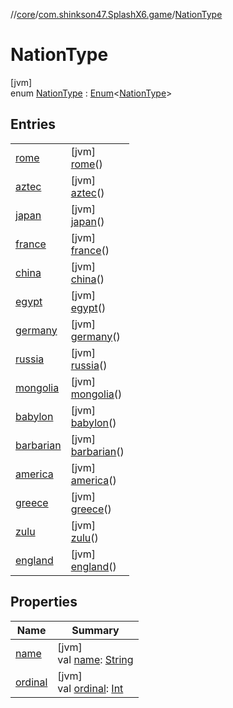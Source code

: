 //[core](../../../index.md)/[com.shinkson47.SplashX6.game](../index.md)/[NationType](index.md)

# NationType

[jvm]\
enum [NationType](index.md) : [Enum](https://kotlinlang.org/api/latest/jvm/stdlib/kotlin/-enum/index.html)&lt;[NationType](index.md)&gt;

## Entries

| | |
|---|---|
| [rome](rome/index.md) | [jvm]<br>[rome](rome/index.md)() |
| [aztec](aztec/index.md) | [jvm]<br>[aztec](aztec/index.md)() |
| [japan](japan/index.md) | [jvm]<br>[japan](japan/index.md)() |
| [france](france/index.md) | [jvm]<br>[france](france/index.md)() |
| [china](china/index.md) | [jvm]<br>[china](china/index.md)() |
| [egypt](egypt/index.md) | [jvm]<br>[egypt](egypt/index.md)() |
| [germany](germany/index.md) | [jvm]<br>[germany](germany/index.md)() |
| [russia](russia/index.md) | [jvm]<br>[russia](russia/index.md)() |
| [mongolia](mongolia/index.md) | [jvm]<br>[mongolia](mongolia/index.md)() |
| [babylon](babylon/index.md) | [jvm]<br>[babylon](babylon/index.md)() |
| [barbarian](barbarian/index.md) | [jvm]<br>[barbarian](barbarian/index.md)() |
| [america](america/index.md) | [jvm]<br>[america](america/index.md)() |
| [greece](greece/index.md) | [jvm]<br>[greece](greece/index.md)() |
| [zulu](zulu/index.md) | [jvm]<br>[zulu](zulu/index.md)() |
| [england](england/index.md) | [jvm]<br>[england](england/index.md)() |

## Properties

| Name | Summary |
|---|---|
| [name](../../com.shinkson47.SplashX6.network/-packet-type/-ping/index.md#-372974862%2FProperties%2F971615585) | [jvm]<br>val [name](../../com.shinkson47.SplashX6.network/-packet-type/-ping/index.md#-372974862%2FProperties%2F971615585): [String](https://kotlinlang.org/api/latest/jvm/stdlib/kotlin/-string/index.html) |
| [ordinal](../../com.shinkson47.SplashX6.network/-packet-type/-ping/index.md#-739389684%2FProperties%2F971615585) | [jvm]<br>val [ordinal](../../com.shinkson47.SplashX6.network/-packet-type/-ping/index.md#-739389684%2FProperties%2F971615585): [Int](https://kotlinlang.org/api/latest/jvm/stdlib/kotlin/-int/index.html) |
